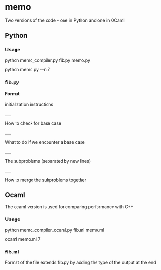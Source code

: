 # memo

Two versions of the code - one in Python and one in OCaml

## Python

### Usage

python memo_compiler.py fib.py memo.py

python memo.py --n 7

### fib.py

#### Format

initialization instructions

\___

How to check for base case

\___

What to do if we encounter a base case

\___

The subproblems (separated by new lines)

\___

How to merge the subproblems together



## Ocaml

The ocaml version is used for comparing performance with C++

### Usage

python memo\_compiler_ocaml.py fib.ml memo.ml

ocaml memo.ml 7

### fib.ml

Format of the file extends fib.py by adding the type of the output at the end
